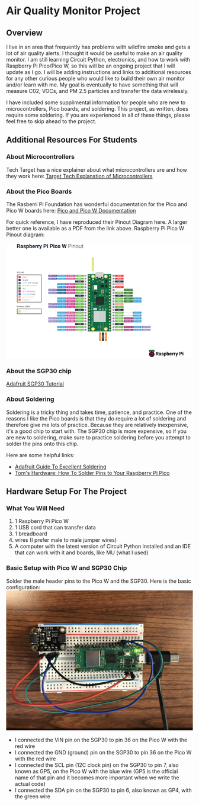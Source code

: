# Air Quality Monitor Project

## Overview
I live in an area that frequently has problems with wildfire smoke and gets a lot of air quality alerts.  I thought it would be useful to make an air quality monitor.
I am still learning Circuit Python, electronics, and how to work with Raspberry Pi Pico/Pico W, so this will be an ongoing project that I will update as I go.  I will be adding instructions
and links to additional resources for any other curious people who would like to build their own air monitor and/or learn with me.
My goal is eventually to have something that will measure C02, VOCs, and PM 2.5 particles and transfer the data wirelessly.

I have included some supplimental information for people who are new to microcontrollers, Pico boards, and soldering.  This project, as written, does require some soldering.  If you are experienced in all of these things, please feel free to skip ahead to the project.

## Additional Resources For Students
### About Microcontrollers
Tech Target has a nice explainer about what microcontrollers are and how they work here:
[Target Tech Explanation of Microcontrollers](https://www.techtarget.com/iotagenda/definition/microcontroller)  

### About the Pico Boards
The Rasberri Pi Foundation has wonderful documentation for the Pico and Pico W boards here:
[Pico and Pico W Documentation](https://www.raspberrypi.com/documentation/microcontrollers/raspberry-pi-pico.html)  
  
For quick reference, I have reproduced their Pinout Diagram here.  A larger better one is available as a PDF from the link above.
Raspberry Pi Pico W Pinout diagram:  

![Pico W Pinout](https://github.com/MShankBeebe/Air-Quality-Monitor-Project/blob/main/images/PicoWPinouts.png)

### About the SGP30 chip
[Adafruit SGP30 Tutorial](https://learn.adafruit.com/adafruit-sgp30-gas-tvoc-eco2-mox-sensor/)

### About Soldering
Soldering is a tricky thing and takes time, patience, and practice.  One of the reasons I like the Pico boards is that they do require a lot of soldering and therefore give me lots of practice.  Because they are relatively inexpensive, it's a good chip to start with.  The SGP30 chip is more expensive, so if you are new to soldering, make sure to practice soldering before you attempt to solder the pins onto this chip.

Here are some helpful links:  
* [Adafruit Guide To Excellent Soldering](https://www.techtarget.com/iotagenda/definition/microcontroller)  
* [Tom's Hardware: How To Solder Pins to Your Raspberry Pi Pico](https://www.tomshardware.com/how-to/solder-pins-raspberry-pi-pico#:~:text=Bring%20the%20tip%20of%20the,on%20the%20sponge%20%2F%20brass%20cleaner.)

## Hardware Setup For The Project
### What You Will Need
1.  1 Raspberry Pi Pico W
2.  1 USB cord that can transfer data
3.  1 breadboard
4.  wires (I prefer male to male jumper wires)
5.  A computer with the latest version of Circuit Python installed and an IDE that can work with it and boards, like MU (what I used)

### Basic Setup with Pico W and SGP30 Chip
Solder the male header pins to the Pico W and the SGP30.  Here is the basic configuration:
![Basic Configuration](https://github.com/MShankBeebe/Air-Quality-Monitor-Project/blob/main/images/Monitor1.jpg)  

+ I connected the VIN pin on the SGP30 to pin 36 on the Pico W with the red wire
+ I connected the GND (ground) pin on the SGP30 to pin 36 on the Pico W with the red wire
+ I connected the SCL pin (12C clock pin) on the SGP30 to pin 7, also known as GP5, on the Pico W with the blue wire (GP5 is the official name of that pin and it becomes more important when we write the actual code)
+ I connected the SDA pin on the SGP30 to pin 6, also known as GP4, with the green wire





